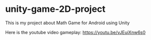 # unity-game-2D-project
This is my project about Math Game for Android using Unity

Here is the youtube video gameplay: https://youtu.be/vJEuiXnw6s0
